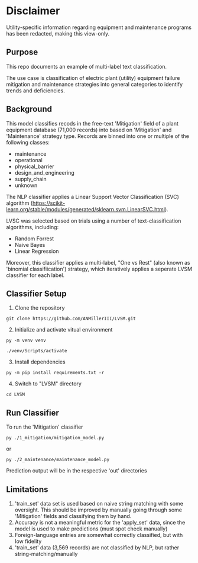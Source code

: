 
# Disclaimer
Utility-specific information regarding equipment and maintenance programs has been redacted, making this view-only.

## Purpose
This repo documents an example of multi-label text classification.

The use case is classification of electric plant (utility) equipment failure mitigation and maintenance strategies into general categories to identify trends and deficiencies.

## Background

This model classifies recods in the free-text 'Mitigation' field of a plant equipment database (71,000 records) into based on 'Mitigation' and 'Maintenance' strategy type. Records are binned into one or multiple of the following classes:

- maintenance	
- operational	
- physical_barrier	
- design_and_engineering	
- supply_chain
- unknown

The NLP classifier applies a Linear Support Vector Classification (SVC) algorithm (https://scikit-learn.org/stable/modules/generated/sklearn.svm.LinearSVC.html).

LVSC was selected based on trials using a number of text-classification algorithms, including:

- Random Forrest
- Naive Bayes
- Linear Regression

Moreover, this classifier applies a multi-label, "One vs Rest" (also known as 'binomial classifiication') strategy, which iteratively applies a seperate LVSM classifier for each label.

## Classifier Setup

1. Clone the repository

`git clone https://github.com/ANMillerIII/LVSM.git`

2. Initialize and activate vitual environment 

`py -m venv venv`

`./venv/Scripts/activate`

3. Install dependencies

`py -m pip install requirements.txt -r`

4. Switch to "LVSM" directory

`cd LVSM`

## Run Classifier

To run the 'Mitigation' classifier

`py ./1_mitigation/mitigation_model.py`

or

`py ./2_maintenance/maintenance_model.py`

Prediction output will be in the respective 'out' directories

## Limitations

1. 'train_set' data set is used based on naive string matching with some oversight. This should be improved by manually going through some 'Mitigation' fields and classifying them by hand.	
2. Accuracy is not a meaningful metric for the 'apply_set' data, since the model is used to make predictions (must spot check manually)
3. Foreign-language entries are somewhat correctly classified, but with low fidelity
4. 'train_set' data (3,569 records) are not classified by NLP, but rather string-matching/manually

